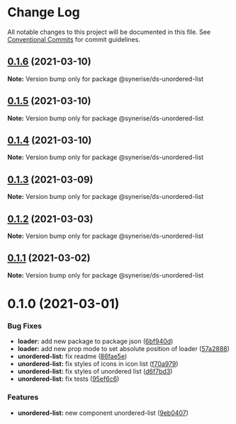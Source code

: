 # Change Log

All notable changes to this project will be documented in this file.
See [Conventional Commits](https://conventionalcommits.org) for commit guidelines.

## [0.1.6](https://github.com/Synerise/synerise-design/compare/@synerise/ds-unordered-list@0.1.5...@synerise/ds-unordered-list@0.1.6) (2021-03-10)

**Note:** Version bump only for package @synerise/ds-unordered-list





## [0.1.5](https://github.com/Synerise/synerise-design/compare/@synerise/ds-unordered-list@0.1.4...@synerise/ds-unordered-list@0.1.5) (2021-03-10)

**Note:** Version bump only for package @synerise/ds-unordered-list





## [0.1.4](https://github.com/Synerise/synerise-design/compare/@synerise/ds-unordered-list@0.1.3...@synerise/ds-unordered-list@0.1.4) (2021-03-10)

**Note:** Version bump only for package @synerise/ds-unordered-list





## [0.1.3](https://github.com/Synerise/synerise-design/compare/@synerise/ds-unordered-list@0.1.2...@synerise/ds-unordered-list@0.1.3) (2021-03-09)

**Note:** Version bump only for package @synerise/ds-unordered-list





## [0.1.2](https://github.com/Synerise/synerise-design/compare/@synerise/ds-unordered-list@0.1.1...@synerise/ds-unordered-list@0.1.2) (2021-03-03)

**Note:** Version bump only for package @synerise/ds-unordered-list





## [0.1.1](https://github.com/Synerise/synerise-design/compare/@synerise/ds-unordered-list@0.1.0...@synerise/ds-unordered-list@0.1.1) (2021-03-02)

**Note:** Version bump only for package @synerise/ds-unordered-list





# 0.1.0 (2021-03-01)


### Bug Fixes

* **loader:** add new package to package json ([6bf940d](https://github.com/Synerise/synerise-design/commit/6bf940de16e78a554e7950094d11c32d0bcbe017))
* **loader:** add new prop mode to set absolute position of loader ([57a2888](https://github.com/Synerise/synerise-design/commit/57a2888e0cac3d948aedcd65ba729eab258cbe30))
* **unordered-list:** fix readme ([86fae5e](https://github.com/Synerise/synerise-design/commit/86fae5e91c99d9016b034a942ec505aa21e5b819))
* **unordered-list:** fix styles of icons in icon list ([f70a979](https://github.com/Synerise/synerise-design/commit/f70a979437586f514414c1be5106002057583814))
* **unordered-list:** fix styles of unordered list ([d6f7bd3](https://github.com/Synerise/synerise-design/commit/d6f7bd30b627eccfddb22ff78948fce683a654d3))
* **unordered-list:** fix tests ([95ef6c6](https://github.com/Synerise/synerise-design/commit/95ef6c64b76e919c4d29f2c1f84b1e4504395346))


### Features

* **unordered-list:** new component unordered-list ([9eb0407](https://github.com/Synerise/synerise-design/commit/9eb0407ccdd2d47140a942247f063656721fb51d))
